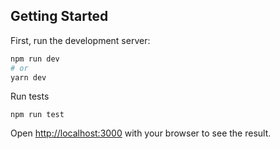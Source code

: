 ## Getting Started

First, run the development server:

```bash
npm run dev
# or
yarn dev
```

Run tests
```
npm run test
```

Open [http://localhost:3000](http://localhost:3000) with your browser to see the result.